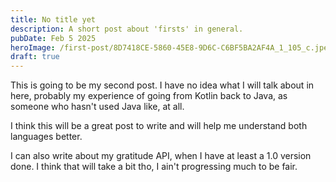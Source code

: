 ```yaml
---
title: No title yet
description: A short post about 'firsts' in general.
pubDate: Feb 5 2025
heroImage: /first-post/8D7418CE-5860-45E8-9D6C-C6BF5BA2AF4A_1_105_c.jpeg
draft: true
---
```


This is going to be my second post. I have no idea what I will talk about in here, probably my experience of going from
Kotlin back to Java, as someone who hasn't used Java like, at all.

I think this will be a great post to write and will help me understand both languages better.

I can also write about my gratitude API, when I have at least a 1.0 version done. I think that will take a bit tho, I
ain't progressing much to be fair.
